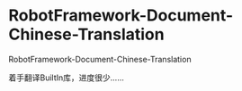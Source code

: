 # RobotFramework-Document-Chinese-Translation
RobotFramework-Document-Chinese-Translation

着手翻译BuiltIn库，进度很少......

